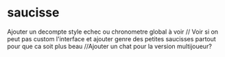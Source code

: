 # saucisse
Ajouter un decompte style echec ou chronometre global à voir // Voir si on peut pas custom l'interface et ajouter genre des petites saucisses partout pour que ca soit plus beau //Ajouter un chat pour la version multijoueur?
